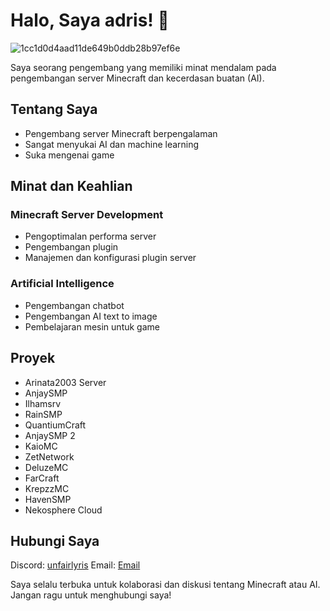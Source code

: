 # Halo, Saya adris! 👋

![1cc1d0d4aad11de649b0ddb28b97ef6e](https://github.com/user-attachments/assets/ad196241-d1ab-4ff7-84a7-0ae385c4f7cc)

Saya seorang pengembang yang memiliki minat mendalam pada pengembangan server Minecraft dan kecerdasan buatan (AI).

## Tentang Saya

- Pengembang server Minecraft berpengalaman
- Sangat menyukai AI dan machine learning
- Suka mengenai game

## Minat dan Keahlian

### Minecraft Server Development
- Pengoptimalan performa server
- Pengembangan plugin
- Manajemen dan konfigurasi plugin server

### Artificial Intelligence
- Pengembangan chatbot
- Pengembangan AI text to image
- Pembelajaran mesin untuk game

## Proyek
- Arinata2003 Server
- AnjaySMP
- Ilhamsrv
- RainSMP
- QuantiumCraft
- AnjaySMP 2
- KaioMC
- ZetNetwork
- DeluzeMC
- FarCraft
- KrepzzMC
- HavenSMP
- Nekosphere Cloud

## Hubungi Saya
Discord: [unfairlyris](https://discord.com/users/757016212734607410)
Email: [Email](adriscently@gmail.com)

Saya selalu terbuka untuk kolaborasi dan diskusi tentang Minecraft atau AI. Jangan ragu untuk menghubungi saya!
